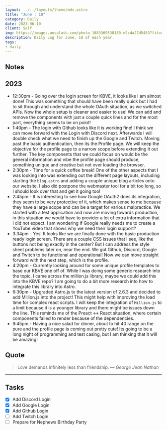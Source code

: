 ```yaml
---
layout: ../../layouts/theme/mdx.astro
title: "June : 10"
category: Daily
date: 2023-06-10
client: Self
img: https://images.unsplash.com/photo-1683369538180-e9cda27d5463?fit=crop&q=85&w=1400&h=700
description: Daily Log for June, 10 of each year.
tags:
- daily
---
```


## Notes

## 2023

- 12:30pm - Going over the login screen for KBVE, it looks like I am almost done! This was something that should have been really quick but I had to sit through and understand the whole OAuth situation, as we switched APIs. Now the whole setup is cleaner and easier to use! We can add and remove the components with just a couple quick lines and for the most part, everything seems to be on point! 
- 1:40pm - The login with Github looks like it is working fine! I think we can move forward with the Login with Discord next. Afterwards I will double check what we need to finish up the Google and Twitch. Moving past the basic authentication, then its the Profile page. We will keep the objective for the profile page to a narrow scope before extending it out further. The key components that we could focus on would be the general information and vibe the profile page should produce, something unique and creative but not over loading the browser.
- 2:30pm - Time for a quick coffee break! One of the other aspects that I was looking into was extending out the different page layouts, including starting the `blog.astro` and adding a couple unique blog articles onto our website. I also did postpone the webmaster tool for a bit too long, so I should look over that and get it going too! 
- 2:45pm - It is interesting to see how Google OAuth2 does its integration, they seem to be very protective of it, which makes sense to me because they have a large scope and can be a target for various malpractice. We started with a test application and now are moving towards production, in this situation we would have to provider a lot of extra information that I did not expect. I am wondering if Google really needs me to create a YouTube video that shows why we need their login support?
- 3:34pm - Yes! It looks like we are finally done with the basic production ready login screen. There are a couple CSS issues that I see, like the buttons not being exactly in the center? But I can address the style sheet problems later on, near the end. We got Github, Discord, Google and Twitch to be functional and operational! Now we can move straight forward with the next step, which is the profile.
- 4:20pm - Currently looking around for some unique profile templates to base our KBVE one off of. While I was doing some generic research into the topic, I came across the million.js library, maybe we could add this into the KBVE repo? I am going to do a bit more research into how to integrate this library into Astro.
- 6:30pm - Upgraded Astro.js to the latest version of 2.6.3 and decided to add Million.js into the project! This might help with improving the load time for complex react scripts. I will keep the integration of `Million.js` to a limit because it is a younger library and there might be issues down the line. This reminds me of the Preact <-> React situation, where certain components failed to render because of the dependencies. 
- 9:45pm - Having a nice salad for dinner, about to hit 40 range on the pure and the profile page is coming out pretty cute! Its going to be a long night of programming and test casing, but I am thinking that it will be amazing!

## Quote

> Love demands infinitely less than friendship.
> — <cite>George Jean Nathan</cite>

---

## Tasks

- [x] Add Discord Login
- [x] Add Google Login
- [x] Add Github Login
- [ ] Add Twitch Login
- [ ] Prepare for Nephews Birthday Party